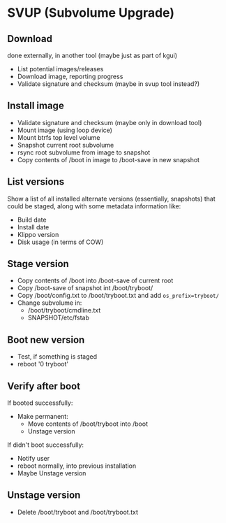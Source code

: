 # SVUP (Subvolume Upgrade)

## Download

done externally, in another tool (maybe just as part of kgui)

* List potential images/releases
* Download image, reporting progress
* Validate signature and checksum (maybe in svup tool instead?)


## Install image

* Validate signature and checksum (maybe only in download tool)
* Mount image (using loop device)
* Mount btrfs top level volume
* Snapshot current root subvolume
* rsync root subvolume from image to snapshot
* Copy contents of /boot in image to /boot-save in new snapshot


## List versions

Show a list of all installed alternate versions (essentially, snapshots) that
could be staged, along with some metadata information like:

* Build date
* Install date
* Klippo version
* Disk usage (in terms of COW)


## Stage version

* Copy contents of /boot into /boot-save of current root
* Copy /boot-save of snapshot int /boot/tryboot/
* Copy /boot/config.txt to /boot/tryboot.txt and add `os_prefix=tryboot/`
* Change subvolume in:
  * /boot/tryboot/cmdline.txt
  * SNAPSHOT/etc/fstab


## Boot new version

* Test, if something is staged
* reboot '0 tryboot'


## Verify after boot

If booted successfully:

* Make permanent:
  * Move contents of /boot/tryboot into /boot
  * Unstage version

If didn't boot successfully:

* Notify user
* reboot normally, into previous installation
* Maybe Unstage version


## Unstage version

* Delete /boot/tryboot and /boot/tryboot.txt
